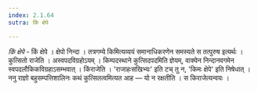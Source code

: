 ```yaml
---
index: 2.1.64
sutra: किं क्षेपे

---
```

_किं क्षेपे_ - किं क्षेपे । क्षेपो निन्दा । तत्रगम्ये किमित्यव्ययं समानाधिकरणेन समस्यते स तत्पुरुष इत्यर्थः । कुत्सितो राजेति । अस्वपदविग्रहोऽयम् । किम्पदस्थाने कुत्सिदपदमिति ज्ञेयम्, वाक्येन निन्दानवगमेन स्वपदलौकिकविग्रहाऽसम्भवात् । किंराजेति । 'राजाहःसखिभ्यः' इति टच् तु न, 'किमः क्षेपे' इति निषेधात् । ननु राज्ञो बहुसम्पत्तिशालिनः कथं कुत्सितत्वमित्यत आह — यो न रक्षतीति । स किराजेत्यन्वयः । 